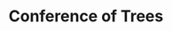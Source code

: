 ---
artist: 'Pantha du Prince'
title: 'Conference of Trees'
apple_link: 'https://music.apple.com/us/album/conference-of-trees/1496246691'
link: 'https://www.dropbox.com/s/1u1eckc6asgrq5r/PanthaduPrince.zip?dl=1'
content: ""
new_image: ../assets/FFWD/Pantha.jpg
published_date: '2020-03-28T22:36:59.000Z'
---